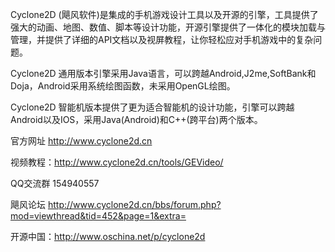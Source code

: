 Cyclone2D (飓风软件)是集成的手机游戏设计工具以及开源的引擎，工具提供了强大的动画、地图、数值、脚本等设计功能，开源引擎提供了一体化的模块加载与管理，并提供了详细的API文档以及视屏教程，让你轻松应对手机游戏中的复杂问题。

Cyclone2D 通用版本引擎采用Java语言，可以跨越Android,J2me,SoftBank和Doja，Android采用系统绘图函数，未采用OpenGL绘图。

Cyclone2D 智能机版本提供了更为适合智能机的设计功能，引擎可以跨越Android以及IOS，采用Java(Android)和C++(跨平台)两个版本。

官方网址 http://www.cyclone2d.cn

视频教程：http://www.cyclone2d.cn/tools/GEVideo/

QQ交流群 154940557

飓风论坛 http://www.cyclone2d.cn/bbs/forum.php?mod=viewthread&tid=452&page=1&extra=

开源中国：http://www.oschina.net/p/cyclone2d